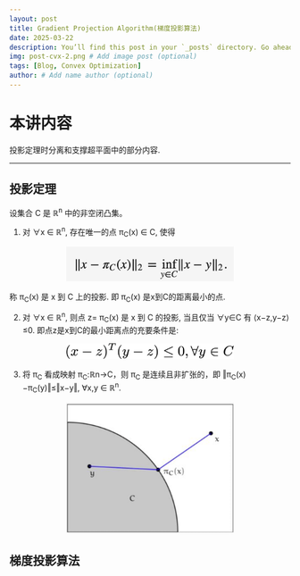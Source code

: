 ```yaml
---
layout: post
title: Gradient Projection Algorithm(梯度投影算法)
date: 2025-03-22
description: You’ll find this post in your `_posts` directory. Go ahead and edit it and re-build the site to see your changes. # Add post description (optional)
img: post-cvx-2.png # Add image post (optional)
tags: [Blog, Convex Optimization]
author: # Add name author (optional)
---
```

# 本讲内容

投影定理时分离和支撑超平面中的部分内容.





---

## 投影定理

设集合 C 是 ℝ<sup>n</sup>  中的非空闭凸集。
1. 对 ∀x ∈ ℝ<sup>n</sup>, 存在唯一的点 π<sub>C</sub>(x) ∈ C, 使得

<figure style="text-align: center;">
<img src="/assets/img/cvx2-1.png" alt="" width="300">
<figcaption></figcaption>
</figure>

称 π<sub>C</sub>(x) 是 x 到 C 上的投影. 即 π<sub>C</sub>(x) 是x到C的距离最小的点.


2. 对 ∀x ∈ ℝ<sup>n</sup>, 则点 z= π<sub>C</sub>(x) 是 x 到 C 的投影, 当且仅当 ∀y∈C 有 ⟨x−z,y−z⟩≤0. 即点z是x到C的最小距离点的充要条件是:
<figure style="text-align: center;">
<img src="/assets/img/cvx2-3.png" alt="" width="300">
<figcaption></figcaption>
</figure>

3. 将 π<sub>C</sub> 看成映射 π<sub>C</sub>:ℝn→C，则 π<sub>C</sub> 是连续且非扩张的，即 ‖π<sub>C</sub>(x)−π<sub>C</sub>(y)‖≤‖x−y‖,   ∀x,y ∈ ℝ<sup>n</sup>.

<figure style="text-align: center;">
<img src="/assets/img/cvx2-2.png" alt="" width="300">
<figcaption></figcaption>
</figure>




## 梯度投影算法